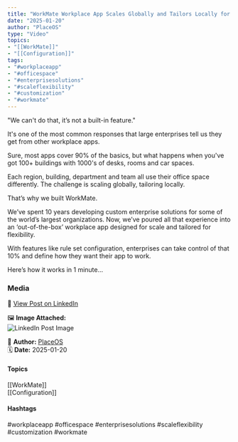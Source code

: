 ```yaml
---
title: "WorkMate Workplace App Scales Globally and Tailors Locally for Enterprises"  
date: "2025-01-20"  
author: "PlaceOS"  
type: "Video"  
topics:  
- "[[WorkMate]]"  
- "[[Configuration]]"
tags:  
- "#workplaceapp"  
- "#officespace"  
- "#enterprisesolutions"  
- "#scaleflexibility"  
- "#customization"  
- "#workmate"  
---
```

"We can't do that, it’s not a built-in feature."

It's one of the most common responses that large enterprises tell us they get from other workplace apps.

Sure, most apps cover 90% of the basics, but what happens when you've got 100+ buildings with 1000's of desks, rooms and car spaces.

Each region, building, department and team all use their office space differently. The challenge is scaling globally, tailoring locally.

That’s why we built WorkMate.

We’ve spent 10 years developing custom enterprise solutions for some of the world’s largest organizations. Now, we’ve poured all that experience into an ‘out-of-the-box’ workplace app designed for scale and tailored for flexibility.

With features like rule set configuration, enterprises can take control of that 10% and define how they want their app to work.

Here’s how it works in 1 minute...

### Media

🔗 [View Post on LinkedIn](https://www.linkedin.com/feed/update/urn:li:activity:7286979414951710720)  
  
🖼 **Image Attached:**  
![LinkedIn Post Image](https://media.licdn.com/dms/image/v2/D5605AQGX1OUSa0PwOg/videocover-high/B56ZSB6lHIHsBw-/0/1737346445963?e=1742263200&v=beta&t=ssD3u4jcsw4qVCKgNaEtBVEHhIOMhSLoXnV3JKKAvcQ)  
  
👤 **Author:** [PlaceOS](https://www.linkedin.com/in/jonathanmcfarlane/)  
🗓️ **Date:** 2025-01-20

#### Topics

[[WorkMate]]  
[[Configuration]]  

#### Hashtags

#workplaceapp #officespace #enterprisesolutions #scaleflexibility #customization #workmate